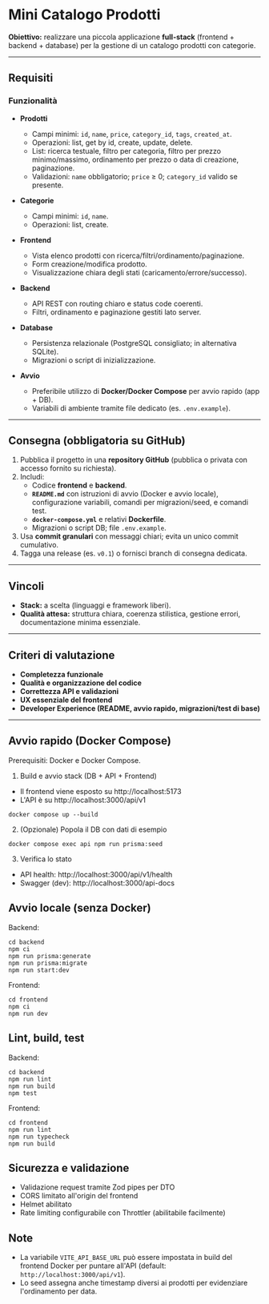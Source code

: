 # Mini Catalogo Prodotti

**Obiettivo:** realizzare una piccola applicazione **full-stack** (frontend + backend + database) per la gestione di un catalogo prodotti con categorie.

---

## Requisiti

### Funzionalità
- **Prodotti**
  - Campi minimi: `id`, `name`, `price`, `category_id`, `tags`, `created_at`.
  - Operazioni: list, get by id, create, update, delete.
  - List: ricerca testuale, filtro per categoria, filtro per prezzo minimo/massimo, ordinamento per prezzo o data di creazione, paginazione.
  - Validazioni: `name` obbligatorio; `price` ≥ 0; `category_id` valido se presente.

- **Categorie**
  - Campi minimi: `id`, `name`.
  - Operazioni: list, create.

- **Frontend**
  - Vista elenco prodotti con ricerca/filtri/ordinamento/paginazione.
  - Form creazione/modifica prodotto.
  - Visualizzazione chiara degli stati (caricamento/errore/successo).

- **Backend**
  - API REST con routing chiaro e status code coerenti.
  - Filtri, ordinamento e paginazione gestiti lato server.

- **Database**
  - Persistenza relazionale (PostgreSQL consigliato; in alternativa SQLite).
  - Migrazioni o script di inizializzazione.

- **Avvio**
  - Preferibile utilizzo di **Docker/Docker Compose** per avvio rapido (app + DB).
  - Variabili di ambiente tramite file dedicato (es. `.env.example`).

---

## Consegna (obbligatoria su GitHub)

1. Pubblica il progetto in una **repository GitHub** (pubblica o privata con accesso fornito su richiesta).
2. Includi:
   - Codice **frontend** e **backend**.
   - **`README.md`** con istruzioni di avvio (Docker e avvio locale), configurazione variabili, comandi per migrazioni/seed, e comandi test.
   - **`docker-compose.yml`** e relativi **Dockerfile**.
   - Migrazioni o script DB; file `.env.example`.
3. Usa **commit granulari** con messaggi chiari; evita un unico commit cumulativo.
4. Tagga una release (es. `v0.1`) o fornisci branch di consegna dedicata.

---

## Vincoli

- **Stack:** a scelta (linguaggi e framework liberi).
- **Qualità attesa:** struttura chiara, coerenza stilistica, gestione errori, documentazione minima essenziale.

---

## Criteri di valutazione

- **Completezza funzionale**  
- **Qualità e organizzazione del codice**  
- **Correttezza API e validazioni**  
- **UX essenziale del frontend**  
- **Developer Experience (README, avvio rapido, migrazioni/test di base)**

---

## Avvio rapido (Docker Compose)

Prerequisiti: Docker e Docker Compose.

1. Build e avvio stack (DB + API + Frontend)
  - Il frontend viene esposto su http://localhost:5173
  - L'API è su http://localhost:3000/api/v1

```
docker compose up --build
```

2. (Opzionale) Popola il DB con dati di esempio

```
docker compose exec api npm run prisma:seed
```

3. Verifica lo stato
  - API health: http://localhost:3000/api/v1/health
  - Swagger (dev): http://localhost:3000/api-docs

## Avvio locale (senza Docker)

Backend:

```
cd backend
npm ci
npm run prisma:generate
npm run prisma:migrate
npm run start:dev
```

Frontend:

```
cd frontend
npm ci
npm run dev
```

## Lint, build, test

Backend:

```
cd backend
npm run lint
npm run build
npm test
```

Frontend:

```
cd frontend
npm run lint
npm run typecheck
npm run build
```

## Sicurezza e validazione

- Validazione request tramite Zod pipes per DTO
- CORS limitato all'origin del frontend
- Helmet abilitato
- Rate limiting configurabile con Throttler (abilitabile facilmente)

## Note

- La variabile `VITE_API_BASE_URL` può essere impostata in build del frontend Docker per puntare all'API (default: `http://localhost:3000/api/v1`).
- Lo seed assegna anche timestamp diversi ai prodotti per evidenziare l'ordinamento per data.